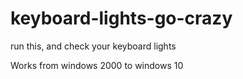 # keyboard-lights-go-crazy
run this, and check your keyboard lights

Works from windows 2000 to windows 10
